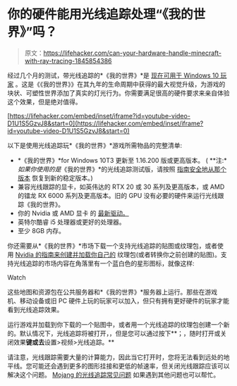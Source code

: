 # 你的硬件能用光线追踪处理“《我的世界》”吗？

> 原文：<https://lifehacker.com/can-your-hardware-handle-minecraft-with-ray-tracing-1845854386>

经过几个月的测试，带光线追踪的*《我的世界》*是 [现在可用于 Windows 10 玩家](http://guide) 。这是《《我的世界》》在其九年的生命周期中获得的最大视觉升级，为游戏的块状、可塑性世界添加了真实的灯光行为。你需要满足很高的硬件要求来亲自体验这个效果，但是绝对值得。

 [https://lifehacker.com/embed/inset/iframe?id=youtube-video-D1U1S5GzvJ8&start=0](https://lifehacker.com/embed/inset/iframe?id=youtube-video-D1U1S5GzvJ8&start=0) 

以下是使用光线追踪玩*《我的世界》*游戏所需物品的完整清单:

*   *《我的世界》*for Windows 10T3 更新至 1.16.200 版或更高版本。 ( **注:**如果你使用的是*《我的世界》*的光线追踪测试版，请按照 [指南安全地从那个版本](https://help.minecraft.net/hc/en-us/articles/360053235571-Minecraft-with-Ray-Tracing-FAQ-#iwasinthebeta) 恢复到新的稳定版本。)
*   兼容光线跟踪的显卡，如英伟达的 RTX 20 或 30 系列及更高版本，或 AMD 的镭龙 RX 6000 系列及更高版本。旧的 GPU 没有必要的硬件来运行光线跟踪《我的世界》。
*   你的 Nvidia 或 AMD 显卡 的 [最新驱动。](https://www.nvidia.com/download/index.aspx?lang=en-us)
*   英特尔酷睿 i5 处理器或更好的处理器。
*   至少 8GB 内存。

你还需要从*《我的世界》*市场下载一个支持光线追踪的贴图或纹理包，或者使用 [Nvidia 的指南来创建并加载你自己的](https://www.nvidia.com/en-us/geforce/guides/minecraft-rtx-texturing-guide/) 纹理包(或者转换你之前创建的贴图)。支持光线追踪的市场内容在角落里有一个蓝白色的星形图标，就像这样:

Watch

这些地图和资源包在公共服务器和*《我的世界》*服务器上运行。那些在游戏机、移动设备或旧 PC 硬件上玩的玩家可以加入，但只有拥有更好硬件的玩家才能看到光线追踪效果。

运行游戏并加载到你下载的一个贴图中，或者用一个光线追踪的纹理包创建一个新的。默认情况下，光线追踪将被打开，，但是您可以通过按下**；，随时打开或关闭效果**键或去**设置>视频>光线追踪。**

请注意，光线跟踪需要大量的计算能力，因此当它打开时，您将无法看到远处的地平线。您可能还会遇到更多的图形挂接和更低的帧速率，但关闭光线跟踪应该可以解决这个问题。 [Mojang 的光线追踪常见问题](https://help.minecraft.net/hc/en-us/articles/360053235571-Minecraft-with-Ray-Tracing-FAQ-#iwasinthebeta) 如果遇到其他问题也可以帮忙。